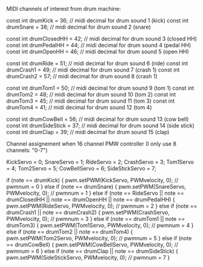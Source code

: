 MIDI channels of interest from drum machine:

const int drumKick = 36; // midi decimal for drum sound 1 (kick)
const int drumSnare = 38; // midi decimal for drum sound 2 (snare)

const int drumClosedHH = 42; // midi decimal for drum sound 3 (closed HH)
const int drumPedalHH = 44; // midi decimal for drum sound 4 (pedal HH)
const int drumOpenHH = 46; // midi decimal for drum sound 5 (open HH)

const int drumRide = 51; // midi decimal for drum sound 6 (ride)
const int drumCrash1 = 49; // midi decimal for drum sound 7 (crash 1)
const int drumCrash2 = 57; // midi decimal for drum sound 8 (crash 1)

const int drumTom1 = 50; // midi decimal for drum sound 9 (tom 1)
const int drumTom2 = 48; // midi decimal for drum sound 10 (tom 2)
const int drumTom3 = 45; // midi decimal for drum sound 11 (tom 3)
const int drumTom4 = 41; // midi decimal for drum sound 12 (tom 4)

const int drumCowBell = 56; // midi decimal for drum sound 13 (cow bell)
const int drumSideStick = 37; // midi decimal for drum sound 14 (side stick)
const int drumClap = 39; // midi decimal for drum sound 15 (clap)

Channel assignement when 16 channel PMW controller (I only use 8 channels: "0-7")

KickServo = 0;
SnareServo = 1;
RideServo = 2;
CrashServo = 3;
Tom1Servo = 4;
Tom2Servo = 5;
CowBellServo = 6;
SideStickServo = 7;

if (note == drumKick) {
    pwm.setPWM(KickServo, PWMvelocity, 0); // pwmnum = 0
  }
  else if (note == drumSnare) {
    pwm.setPWM(SnareServo, PWMvelocity, 0); // pwmnum = 1
  }
  else if (note == RideServo || note == drumClosedHH || note == drumOpenHH || note == drumPedalHH) {
    pwm.setPWM(RideServo, PWMvelocity, 0); // pwmnum = 2
  }
  else if (note == drumCrash1 || note == drumCrash2) {
    pwm.setPWM(CrashServo, PWMvelocity, 0); // pwmnum = 3
  }
  else if (note == drumTom1 || note == drumTom3) {
    pwm.setPWM(Tom1Servo, PWMvelocity, 0); // pwmnum = 4
  }
   else if (note == drumTom2 || note == drumTom4) {
    pwm.setPWM(Tom2Servo, PWMvelocity, 0); // pwmnum = 5
  }
  else if (note == drumCowBell) {
    pwm.setPWM(CowBellServo, PWMvelocity, 0); // pwmnum = 6
  }
  else if (note == drumClap || note == drumSideStick) {
    pwm.setPWM(SideStickServo, PWMvelocity, 0); // pwmnum = 7
  }
